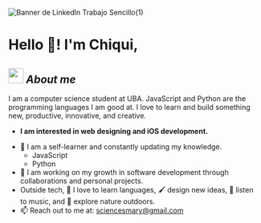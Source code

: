![Banner de LinkedIn Trabajo Sencillo(1)](https://github.com/chiquiQQ/chiquiQQ/assets/114885139/9deedde5-9001-4b37-830a-f20932c92adc)


# Hello 👋! I'm Chiqui,

## <img src="https://media.giphy.com/media/ObNTw8Uzwy6KQ/giphy.gif" width="30px">&nbsp;***About me***

I am a computer science student at UBA. JavaScript and Python are the programming languages I am good at. I love to learn and build something new, productive, innovative, and creative.

* **I am interested in web designing and iOS development.**
- 🌱 I am a self-learner and constantly updating my knowledge.
  - JavaScript
  - Python 
- 🧮 I am working on my growth in software development through collaborations and personal projects.
- Outside tech, 📖 I love to learn languages, 🖌️ design new ideas, 🎵 listen to music, and 🌴 explore nature outdoors.
- 📫 Reach out to me at: <a href="mailto:sciencesmary@gmail.com">sciencesmary@gmail.com</a>

